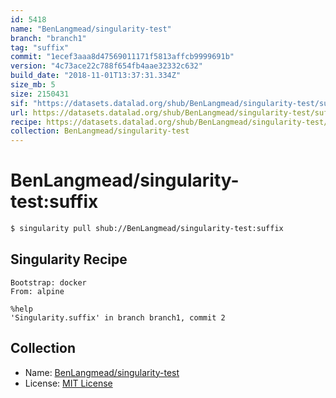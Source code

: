 ```yaml
---
id: 5418
name: "BenLangmead/singularity-test"
branch: "branch1"
tag: "suffix"
commit: "1ecef3aaa8d47569011171f5813affcb9999691b"
version: "4c73ace22c788f654fb4aae32332c632"
build_date: "2018-11-01T13:37:31.334Z"
size_mb: 5
size: 2150431
sif: "https://datasets.datalad.org/shub/BenLangmead/singularity-test/suffix/2018-11-01-1ecef3aa-4c73ace2/4c73ace22c788f654fb4aae32332c632.simg"
url: https://datasets.datalad.org/shub/BenLangmead/singularity-test/suffix/2018-11-01-1ecef3aa-4c73ace2/
recipe: https://datasets.datalad.org/shub/BenLangmead/singularity-test/suffix/2018-11-01-1ecef3aa-4c73ace2/Singularity
collection: BenLangmead/singularity-test
---
```


# BenLangmead/singularity-test:suffix

```bash
$ singularity pull shub://BenLangmead/singularity-test:suffix
```

## Singularity Recipe

```singularity
Bootstrap: docker
From: alpine

%help
'Singularity.suffix' in branch branch1, commit 2
```

## Collection

 - Name: [BenLangmead/singularity-test](https://github.com/BenLangmead/singularity-test)
 - License: [MIT License](https://api.github.com/licenses/mit)

